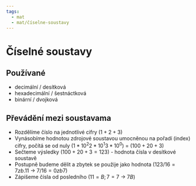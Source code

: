 ```yaml
---
tags:
  - mat
  - mat/číselne-soustavy
---
```

# Číselné soustavy
## Používané
- decimální / desítková
- hexadecimální / šestnáctková
- binární / dvojková

## Převádění mezi soustavama
- Rozdělíme číslo na jednotlivé cifry ($1 + 2 + 3$)
- Vynásobíme hodnotou zdrojové soustavou umocněnou na pořadí (index) cifry, počítá se od nuly ($1*10^2 2*10^1 3*10^0$) = ($100 + 20 + 3$)
- Sečteme výsledky ($100 + 20 + 3 = 123$) - hodnota čísla v desítkové soustavě
- Postupně budeme dělit a zbytek se použije jako hodnota ($123 / 16 = 7 zb. 11$ -> $7 / 16 = 0 zb 7$)
- Zápíšeme čísla od posledního ($11 = B; 7 = 7$ -> $7B$)